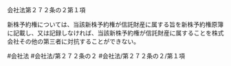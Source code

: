 会社法第２７２条の２第１項

新株予約権については、当該新株予約権が信託財産に属する旨を新株予約権原簿に記載し、又は記録しなければ、当該新株予約権が信託財産に属することを株式会社その他の第三者に対抗することができない。

#会社法
#会社法/第２７２条の２
#会社法/第２７２条の２/第１項
